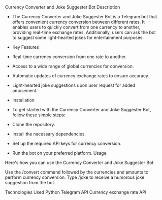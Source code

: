 Currency Converter and Joke Suggester Bot
Description
* The Currency Converter and Joke Suggester Bot is a Telegram bot that offers convenient currency conversion between different rates. It enables users to quickly convert from one currency to another, providing 
  real-time exchange rates. Additionally, users can ask the bot to suggest some light-hearted jokes for entertainment purposes.

* Key Features
* Real-time currency conversion from one rate to another.
* Access to a wide range of global currencies for conversion.
* Automatic updates of currency exchange rates to ensure accuracy.
* Light-hearted joke suggestions upon user request for added amusement.


* Installation
* To get started with the Currency Converter and Joke Suggester Bot, follow these simple steps:

* Clone the repository.
* Install the necessary dependencies.
* Set up the required API keys for currency conversion.
* Run the bot on your preferred platform.
  Usage

Here's how you can use the Currency Converter and Joke Suggester Bot:

Use the /convert command followed by the currencies and amounts to perform currency conversion.
Type /joke to receive a humorous joke suggestion from the bot.

Technologies Used 
Python
Telegram API
Currency exchange rate API




